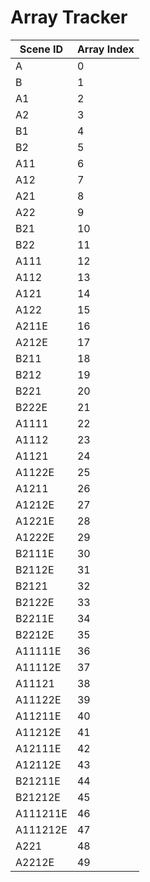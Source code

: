 # Array Tracker

| Scene ID | Array Index |
|----------|-------------|
| A        | 0           |
| B        | 1           |
| A1       | 2           |
| A2       | 3           |
| B1       | 4           |
| B2       | 5           |
| A11      | 6           |
| A12      | 7           |
| A21      | 8           |
| A22      | 9           |
| B21      | 10          |
| B22      | 11          |
| A111     | 12          |
| A112     | 13          |
| A121     | 14          |
| A122     | 15          |
| A211E    | 16          |
| A212E    | 17          |
| B211     | 18          |
| B212     | 19          |
| B221     | 20          |
| B222E    | 21          |
| A1111    | 22          |
| A1112    | 23          |
| A1121    | 24          |
| A1122E   | 25          |
| A1211    | 26          |
| A1212E   | 27          |
| A1221E   | 28          |
| A1222E   | 29          |
| B2111E   | 30          |
| B2112E   | 31          |
| B2121    | 32          |
| B2122E   | 33          |
| B2211E   | 34          |
| B2212E   | 35          |
| A11111E  | 36          |
| A11112E  | 37          |
| A11121   | 38          |
| A11122E  | 39          |
| A11211E  | 40          |
| A11212E  | 41          |
| A12111E  | 42          |
| A12112E  | 43          |
| B21211E  | 44          |
| B21212E  | 45          |
| A111211E | 46          |
| A111212E | 47          |
| A221     | 48          |
| A2212E   | 49          |